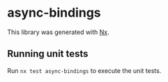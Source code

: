 # async-bindings

This library was generated with [Nx](https://nx.dev).

## Running unit tests

Run `nx test async-bindings` to execute the unit tests.
